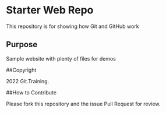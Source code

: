 # Starter Web Repo

This repository is for showing how Git and GitHub work

## Purpose

Sample website with plenty of files for demos

##Copyright

2022 Git.Training.

##How to Contribute

Please fork this repository and the issue Pull Request for review.